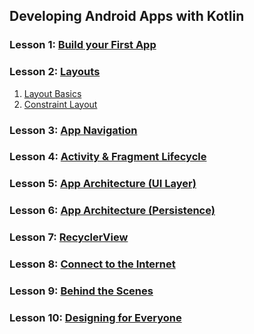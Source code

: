 ## Developing Android Apps with Kotlin

### Lesson 1: [Build your First App](https://github.com/valyakuttan/andfun-kotlin-dice-roller)

### Lesson 2: [Layouts]()
1. [Layout Basics](https://github.com/valyakuttan/andfun-kotlin-about-me)
1. [Constraint Layout](https://github.com/valyakuttan/andfun-kotlin-color-my-views)

### Lesson 3: [App Navigation](https://github.com/valyakuttan/andfun-kotlin-android-trivia)

### Lesson 4: [Activity & Fragment Lifecycle](https://github.com/valyakuttan/andfun-kotlin-dessert-pusher)

### Lesson 5: [App Architecture (UI Layer)](https://github.com/valyakuttan/andfun-kotlin-guess-it)

### Lesson 6: [App Architecture (Persistence)](https://github.com/valyakuttan/andfun-kotlin-sleep-tracker)

### Lesson 7: [RecyclerView](https://github.com/valyakuttan/andfun-kotlin-sleep-tracker-with-recyclerview)

### Lesson 8: [Connect to the Internet](https://github.com/valyakuttan/andfun-kotlin-mars-real-estate)

### Lesson 9: [Behind the Scenes](https://github.com/valyakuttan/andfun-kotlin-dev-bytes)

### Lesson 10: [Designing for Everyone](https://github.com/valyakuttan/andfun-kotlin-gdg-finder)
